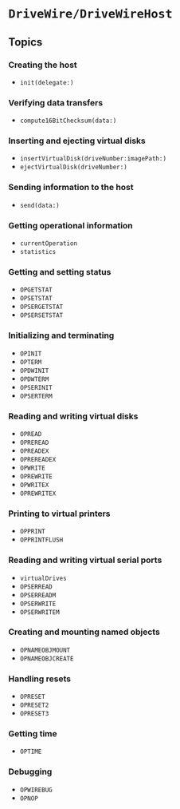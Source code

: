 # ``DriveWire/DriveWireHost``

## Topics

### Creating the host

- ``init(delegate:)``

### Verifying data transfers

- ``compute16BitChecksum(data:)``

### Inserting and ejecting virtual disks

- ``insertVirtualDisk(driveNumber:imagePath:)``
- ``ejectVirtualDisk(driveNumber:)``

### Sending information to the host

- ``send(data:)``

### Getting operational information

- ``currentOperation``
- ``statistics``

### Getting and setting status

- ``OPGETSTAT``
- ``OPSETSTAT``
- ``OPSERGETSTAT``
- ``OPSERSETSTAT``

### Initializing and terminating

- ``OPINIT``
- ``OPTERM``
- ``OPDWINIT``
- ``OPDWTERM``
- ``OPSERINIT``
- ``OPSERTERM``

### Reading and writing virtual disks

- ``OPREAD``
- ``OPREREAD``
- ``OPREADEX``
- ``OPREREADEX``
- ``OPWRITE``
- ``OPREWRITE``
- ``OPWRITEX``
- ``OPREWRITEX``

### Printing to virtual printers

- ``OPPRINT``
- ``OPPRINTFLUSH``

### Reading and writing virtual serial ports

- ``virtualDrives``
- ``OPSERREAD``
- ``OPSERREADM``
- ``OPSERWRITE``
- ``OPSERWRITEM``

### Creating and mounting named objects

- ``OPNAMEOBJMOUNT``
- ``OPNAMEOBJCREATE``

### Handling resets

- ``OPRESET``
- ``OPRESET2``
- ``OPRESET3``

### Getting time

- ``OPTIME``

### Debugging

- ``OPWIREBUG``
- ``OPNOP``
